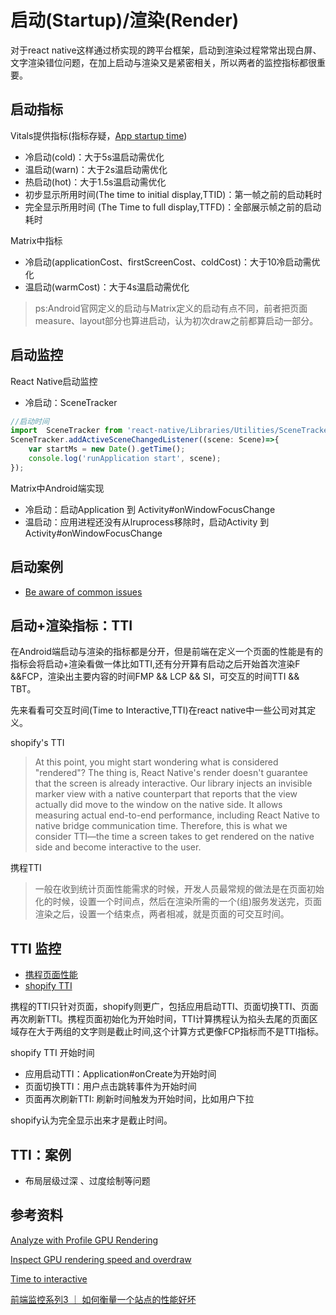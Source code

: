 # 启动(Startup)/渲染(Render)
对于react native这样通过桥实现的跨平台框架，启动到渲染过程常常出现白屏、文字渲染错位问题，在加上启动与渲染又是紧密相关，所以两者的监控指标都很重要。

## 启动指标

Vitals提供指标(指标存疑，[App startup time](https://developer.android.com/topic/performance/vitals/launch-time))

- 冷启动(cold)：大于5s温启动需优化
- 温启动(warn)：大于2s温启动需优化
- 热启动(hot)：大于1.5s温启动需优化
- 初步显示所用时间(The time to initial display,TTID)：第一帧之前的启动耗时
- 完全显示所用时间 (The Time to full display,TTFD)：全部展示帧之前的启动耗时

Matrix中指标

- 冷启动(applicationCost、firstScreenCost、coldCost)：大于10冷启动需优化
- 温启动(warmCost)：大于4s温启动需优化

> ps:Android官网定义的启动与Matrix定义的启动有点不同，前者把页面measure、layout部分也算进启动，认为初次draw之前都算启动一部分。

## 启动监控

React Native启动监控

- 冷启动：SceneTracker
```javascript
//启动时间
import  SceneTracker from 'react-native/Libraries/Utilities/SceneTracker';
SceneTracker.addActiveSceneChangedListener((scene: Scene)=>{
    var startMs = new Date().getTime();
    console.log('runApplication start', scene);
});
```
    
Matrix中Android端实现

- 冷启动：启动Application 到 Activity#onWindowFocusChange
- 温启动：应用进程还没有从lruprocess移除时，启动Activity 到 Activity#onWindowFocusChange

## 启动案例

- [Be aware of common issues](https://developer.android.com/topic/performance/vitals/launch-time#common)


## 启动+渲染指标：TTI

在Android端启动与渲染的指标都是分开，但是前端在定义一个页面的性能是有的指标会将启动+渲染看做一体比如TTI,还有分开算有启动之后开始首次渲染F &&FCP，渲染出主要内容的时间FMP && LCP && SI，可交互的时间TTI && TBT。

先来看看可交互时间(Time to Interactive,TTI)在react native中一些公司对其定义。

shopify's TTI
> At this point, you might start wondering what is considered "rendered"? The thing is, React Native's render doesn't guarantee that the screen is already interactive. Our library injects an invisible marker view with a native counterpart that reports that the view actually did move to the window on the native side. It allows measuring actual end-to-end performance, including React Native to native bridge communication time. Therefore, this is what we consider TTI—the time a screen takes to get rendered on the native side and become interactive to the user.

携程TTI
> 一般在收到统计页面性能需求的时候，开发人员最常规的做法是在页面初始化的时候，设置一个时间点，然后在渲染所需的一个(组)服务发送完，页面渲染之后，设置一个结束点，两者相减，就是页面的可交互时间。


## TTI 监控

- [携程页面性能](https://mp.weixin.qq.com/s?__biz=MjM5MDI3MjA5MQ==&mid=2697269379&idx=1&sn=1227a77caf29ae0e732d976f3f909540&scene=21#wechat_redirect)
- [shopify TTI](https://shopify.engineering/measuring-react-native-rendering-times)

携程的TTI只针对页面，shopify则更广，包括应用启动TTI、页面切换TTI、页面再次刷新TTI。携程页面初始化为开始时间，TTI计算携程认为掐头去尾的页面区域存在大于两组的文字则是截止时间,这个计算方式更像FCP指标而不是TTI指标。

shopify TTI 开始时间

- 应用启动TTI：Application#onCreate为开始时间
- 页面切换TTI：用户点击跳转事件为开始时间
- 页面再次刷新TTI: 刷新时间触发为开始时间，比如用户下拉

shopify认为完全显示出来才是截止时间。

## TTI：案例

- 布局层级过深 、过度绘制等问题

## 参考资料

[Analyze with Profile GPU Rendering](https://developer.android.com/topic/performance/rendering/profile-gpu)

[Inspect GPU rendering speed and overdraw](https://developer.android.com/topic/performance/rendering/inspect-gpu-rendering#profile_rendering)

[Time to interactive](https://developer.mozilla.org/en-US/docs/Glossary/Time_to_interactive)

[前端监控系列3 ｜ 如何衡量一个站点的性能好坏](https://juejin.cn/post/7143201009781702687)
